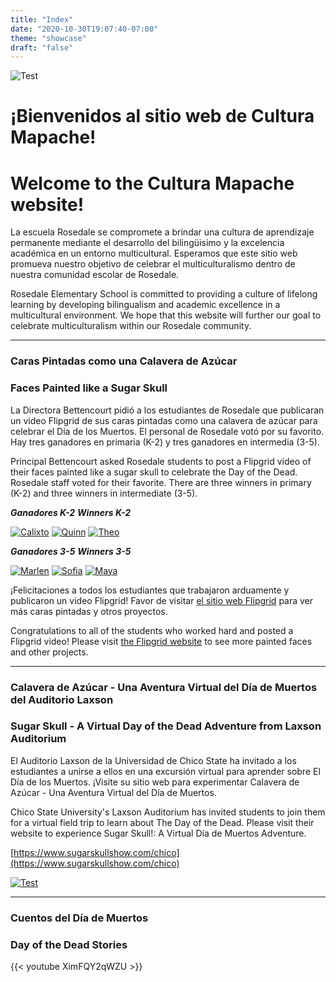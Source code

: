 ```yaml
---
title: "Index"
date: "2020-10-30T19:07:40-07:00"
theme: "showcase"
draft: "false"
---
```

![Test](https://drive.google.com/uc?export=view&id=1lPBZPKbyCD4Z_9ubOQ4arCQXJpjkTVIy)
# **¡Bienvenidos al sitio web de Cultura Mapache!**
# **Welcome to the Cultura Mapache website!**
    
La escuela Rosedale se compromete a brindar una cultura de aprendizaje permanente mediante el desarrollo del bilingüisimo y la excelencia académica en un entorno multicultural. Esperamos que este sitio web promueva nuestro objetivo de celebrar el multiculturalismo dentro de nuestra comunidad escolar de Rosedale.

Rosedale Elementary School is committed to providing a culture of lifelong learning by developing bilingualism and academic excellence in a multicultural environment. We hope that this website will further our goal to celebrate multiculturalism within our Rosedale community.

-----------------


### **Caras Pintadas como una Calavera de Azúcar**
### **Faces Painted like a Sugar Skull**


La Directora Bettencourt pidió a los estudiantes de Rosedale que publicaran un video Flipgrid de sus caras pintadas como una calavera de azúcar para celebrar el Día de los Muertos. El personal de Rosedale votó por su favorito. Hay tres ganadores en primaria (K-2) y tres ganadores en intermedia (3-5).

Principal Bettencourt asked Rosedale students to post a Flipgrid video of their faces painted like a sugar skull to celebrate the Day of the Dead. Rosedale staff voted for their favorite. There are three winners in primary (K-2) and three winners in intermediate (3-5).


***Ganadores K-2***
***Winners K-2***

[![Calixto](/imgs/Calixto-thumb.jpg)](/imgs/Calixto.jpg) [![Quinn](/imgs/Quinn-thumb.jpg)](/imgs/Quinn.jpg) [![Theo](/imgs/Theo-thumb.jpg)](/imgs/Theo.jpg)

***Ganadores 3-5***
***Winners 3-5***

[![Marlen](/imgs/Marlen-thumb.jpg)](/imgs/Marlen.jpg) [![Sofia](/imgs/Sofia-thumb.jpg)](/imgs/Sofia.jpg) [![Maya](/imgs/Maya-thumb.jpg)](/imgs/Maya.jpg)


¡Felicitaciones a todos los estudiantes que trabajaron arduamente y publicaron un video Flipgrid! Favor de visitar [el sitio web Flipgrid]("https://flipgrid.com/292babd1) para ver más caras pintadas y otros proyectos.

Congratulations to all of the students who worked hard and posted a Flipgrid video! Please visit [the Flipgrid website]("https://flipgrid.com/292babd1) to see more painted faces and other projects.


--------------------------


### **Calavera de Azúcar - Una Aventura Virtual del Día de Muertos del Auditorio Laxson**

### **Sugar Skull - A Virtual Day of the Dead Adventure from Laxson Auditorium**


El Auditorio Laxson de la Universidad de Chico State ha invitado a los estudiantes a unirse a ellos en una excursión virtual para aprender sobre El Día de los Muertos. ¡Visite su sitio web para experimentar Calavera de Azúcar - Una Aventura Virtual del Día de Muertos.


Chico State University's Laxson Auditorium has invited students to join them for a virtual field trip to learn about The Day of the Dead. Please visit their website to experience Sugar Skull!: A Virtual Día de Muertos Adventure.

[https://www.sugarskullshow.com/chico](https://www.sugarskullshow.com/chico)

[![Test](https://drive.google.com/uc?export=view&id=1ZVh2LTJot847Ci369VlC9sxKE5dNLOiF)](https://www.sugarskullshow.com/chico)

-----------------------------

### **Cuentos del Día de Muertos**

### **Day of the Dead Stories**


{{< youtube XimFQY2qWZU >}}
